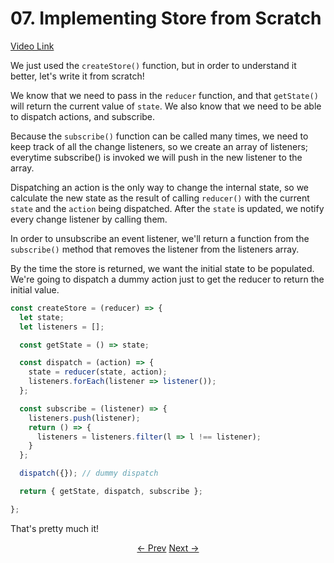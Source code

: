 # 07. Implementing Store from Scratch
[Video Link](https://egghead.io/lessons/javascript-redux-implementing-store-from-scratch)

We just used the `createStore()` function, but in order to understand it better, let's write it from scratch!


We know that we need to pass in the `reducer` function, and that `getState()` will return the current value of `state`. We also know that we need to be able to dispatch actions, and subscribe.

Because the `subscribe()` function can be called many times, we need to keep track of all the change listeners, so we create an array of listeners; everytime subscribe() is invoked we will push in the new listener to the array.

Dispatching an action is the only way to change the internal state, so we calculate the new state as the result of calling `reducer()` with the current `state` and the `action` being dispatched. After the `state` is updated, we notify every change listener by calling them.

In order to unsubscribe an event listener, we'll return a function from the `subscribe()` method that removes the listener from the listeners array.

By the time the store is returned, we want the initial state to be populated. We're going to dispatch a dummy action just to get the reducer to return the initial value.

```Javascript
const createStore = (reducer) => {
  let state;
  let listeners = [];

  const getState = () => state;

  const dispatch = (action) => {
    state = reducer(state, action);
    listeners.forEach(listener => listener());
  };

  const subscribe = (listener) => {
    listeners.push(listener);
    return () => {
      listeners = listeners.filter(l => l !== listener);
    }
  };

  dispatch({}); // dummy dispatch

  return { getState, dispatch, subscribe };

};
```

That's pretty much it!

<p align="center">
<a href="./02-Reducer_and_Store.md"><- Prev</a>
<a href="./04-React_Counter_Example.md">Next -></a>
</p>

